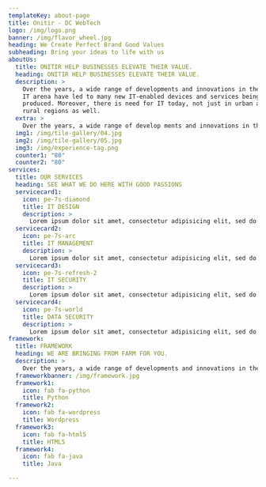 ```yaml
---
templateKey: about-page
title: Onitir - DC WebTech
logo: /img/logo.png
banner: /img/flavor_wheel.jpg
heading: We Create Perfect Brand Good Values
subheading: Bring your ideas to life with us
aboutUs:
  title: ONITIR HELP BUSINESSES ELEVATE THEIR VALUE.
  heading: ONITIR HELP BUSINESSES ELEVATE THEIR VALUE.
  description: >
    Over the years, a wide range of developments and innovations in the global
    IT arena have led to many new IT-enabled devices and services being
    produced. Moreover, there is need for IT today, not just in urban areas but
    rural regions as well.
  extra: >
    Over the years, a wide range of develop ments and innovations in the global IT arena have led to many new IT-enabled devices and services being produced.  
  img1: /img/tile-gallery/04.jpg
  img2: /img/tile-gallery/05.jpg
  img3: /img/experience-tag.png
  counter1: "80"
  counter2: "80"
services:
  title: OUR SERVICES
  heading: SEE WHAT WE DO HERE WITH GOOD PASSIONS
  servicecard1:
    icon: pe-7s-diamond
    title: IT DESIGN
    description: >
      Lorem ipsum dolor sit amet, consectetur adipisicing elit, sed do eiusmod tempor incid.
  servicecard2:
    icon: pe-7s-arc
    title: IT MANAGEMENT
    description: >
      Lorem ipsum dolor sit amet, consectetur adipisicing elit, sed do eiusmod tempor incid.
  servicecard3:
    icon: pe-7s-refresh-2
    title: IT SECURITY
    description: >
      Lorem ipsum dolor sit amet, consectetur adipisicing elit, sed do eiusmod tempor incid.
  servicecard4:
    icon: pe-7s-world
    title: DATA SECURITY
    description: >
      Lorem ipsum dolor sit amet, consectetur adipisicing elit, sed do eiusmod tempor incid.
framework:
  title: FRAMEWORK
  heading: WE ARE BRINGING FROM FARM FOR YOU.
  description: >
    Over the years, a wide range of developments and innovations in the global IT arena have led to many new IT-enabled devices and services being produced. Moreover, there is need for IT today, not just in urban areas but rural regions as well.
  frameworkbanner: /img/framework.jpg
  framework1:
    icon: fab fa-python
    title: Python
  framework2:
    icon: fab fa-wordpress
    title: Wordpress
  framework3:
    icon: fab fa-html5
    title: HTML5
  framework4:
    icon: fab fa-java
    title: Java

---
```

